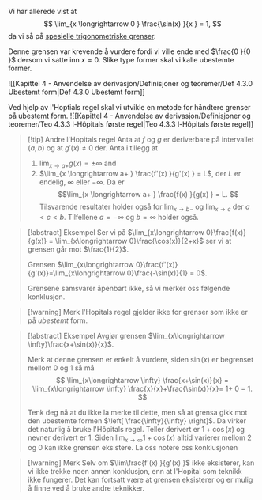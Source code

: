 
Vi har allerede vist at 
$$
\lim_{x \longrightarrow  0 } \frac{\sin(x) }{x }  = 1, 
$$
da vi så på [spesielle trigonometriske grenser](Kapittel%202%20-%20derivasjon/2.5.1%20Spesielle%20trigonometriske%20grenser.md).

Denne grensen var krevende å vurdere fordi vi ville ende med $\frac{0 }{0 }$ dersom vi satte inn $x=0$. Slike type former skal vi kalle ubestemte former.

![[Kapittel 4 - Anvendelse av derivasjon/Definisjoner og teoremer/Def 4.3.0 Ubestemt form|Def 4.3.0 Ubestemt form]]

Ved hjelp av l'Hoptials regel skal vi utvikle en metode for håndtere grenser på ubestemt form.
![[Kapittel 4 - Anvendelse av derivasjon/Definisjoner og teoremer/Teo 4.3.3 l-Hôpitals første regel|Teo 4.3.3 l-Hôpitals første regel]]

> [!tip] Andre l'Hopitals regel
> Anta at $f$ og $g$ er deriverbare på intervallet $(a,b)$ og at $g'(x) \neq 0$ der. Anta i tillegg at
> 1. $\lim_{x \longrightarrow a+ } g(x) = \pm \infty$ and
> 2. $\lim_{x \longrightarrow a+ } \frac{f'(x) }{g'(x) } = L$, der $L$ er endelig, $\infty$ eller $-\infty$.
> Da er
> $$\lim_{x \longrightarrow  a+ } \frac{f(x) }{g(x) }  = L. $$
>  Tilsvarende resultater holder også for $\lim_{x\longrightarrow b- }$ og $\lim_{x \longrightarrow c }$ der $a< c < b$. Tilfellene $a = -\infty$ og $b = \infty$ holder også. 

> [!abstract] Eksempel 
> Ser vi på $\lim_{x\longrightarrow 0}\frac{f(x)}{g(x)} = \lim_{x\longrightarrow 0}\frac{\cos(x)}{2+x}$ ser vi at grensen går mot $\frac{1}{2}$. 
> 
> Grensen $\lim_{x\longrightarrow 0}\frac{f'(x)}{g'(x)}=\lim_{x\longrightarrow 0}\frac{-\sin(x)}{1} = 0$. 
> 
> Grensene samsvarer åpenbart ikke, så vi merker oss følgende konklusjon.

> [!warning] Merk
> l'Hopitals regel gjelder ikke for grenser som ikke er på *ubestemt* form.


> [!abstract] Eksempel 
> Avgjør grensen $\lim_{x\longrightarrow \infty}\frac{x+\sin(x)}{x}$. 
> 
> Merk at denne grensen er enkelt å vurdere, siden $\sin(x)$ er begrenset mellom $0$ og $1$ så må 
> $$
> \lim_{x\longrightarrow  \infty} \frac{x+\sin(x)}{x} = \lim_{x\longrightarrow  \infty} \frac{x}{x}+\frac{\sin(x)}{x}= 1+ 0 = 1.
> $$ 
> 
> Tenk deg nå at du ikke la merke til dette, men så at grensa gikk mot den  ubestemte formen $\left[ \frac{\infty}{\infty} \right]$. Da virker det naturlig å bruke l'Hôpitals regel. Teller derivert er $1+\cos(x)$ og nevner derivert er $1$. Siden $\lim_{x\longrightarrow \infty}1+\cos(x)$ alltid varierer mellom $2$ og $0$ kan ikke grensen eksistere. La oss notere oss konklusjonen 

> [!warning] Merk 
> Selv om $\lim\frac{f'(x) }{g'(x) }$ ikke eksisterer, kan vi ikke trekke noen annen konklusjon, enn at l'Hopital som teknikk ikke fungerer. Det kan fortsatt være at grensen eksisterer og er mulig å finne ved å bruke andre teknikker.